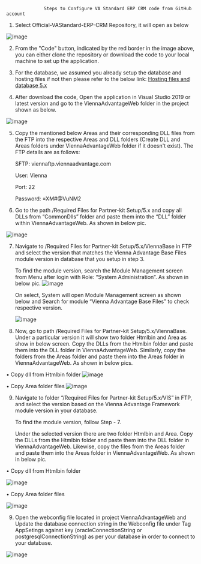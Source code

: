                   Steps to Configure VA Standard ERP CRM code from GitHub account 
 
1.	Select  Official-VAStandard-ERP-CRM Repository, it will open as below 

  ![image](https://github.com/user-attachments/assets/6b02e9b9-17b9-4867-ac21-8bffe35d22e8)


2.	From the "Code" button, indicated by the red border in the image above, you can either clone the repository or download the code to your local machine to set up the application.
   


4.	For the database, we assumed you already setup the database and hosting files if not then please refer to the below link:
  [Hosting files and database 5.x](https://sourceforge.net/projects/erp-crm-advant/files/VIENNA%20Advantage%20HTML5%20Version/VIENNA%20Advantage%20ERP/)


5.	After download the code, Open the application in Visual Studio 2019 or latest version and go to the ViennaAdvantageWeb folder in the project shown as below.
 
  ![image](https://github.com/user-attachments/assets/1d932229-6d2a-4c1c-8ff0-17b018515940)



5.	Copy the mentioned below Areas and their corresponding DLL files from the FTP into the respective Areas and DLL folders (Create DLL and Areas folders under ViennaAdvantageWeb folder if it doesn't exist). The FTP details are as follows:

      SFTP: viennaftp.viennaadvantage.com
  	
      User: Vienna
  	
      Port: 22
  	
      Password: =XM#@VuNM2


7.	Go to the path /Required Files for Partner-kit Setup/5.x and copy all DLLs from “CommonDlls” folder and paste them into the “DLL” folder within ViennaAdvantageWeb. As shown in below pic.

 ![image](https://github.com/user-attachments/assets/afb00e13-422c-49ed-97e5-0380631bab0d)



7.	Navigate to /Required Files for Partner-kit Setup/5.x/ViennaBase in FTP and select the version that matches the Vienna Advantage Base Files module version in database that you setup in step 3.  

    To find the module version, search the Module Management screen from Menu after login with Role: “System Administration”. As shown in below pic.
    ![image](https://github.com/user-attachments/assets/4bdc75e2-a667-43f2-9b20-3d65c370395f)
  	

    On select, System will open Module Management screen as shown below and Search for module “Vienna Advantage Base Files” to check respective version.
  	
    ![image](https://github.com/user-attachments/assets/66781d89-b423-4dcf-a564-d25aaedb07b5)

9.	Now, go to path /Required Files for Partner-kit Setup/5.x/ViennaBase.
    Under a particular version it will show two folder Htmlbin and Area as show in below screen. Copy the DLLs from the Htmlbin folder and paste them into the DLL folder in ViennaAdvantageWeb. Similarly, copy the folders from the Areas folder and paste them into the Areas folder in ViennaAdvantageWeb. As shown in below pics.

•	Copy dll from Htmlbin folder
![image](https://github.com/user-attachments/assets/094b66dd-dfef-4828-bfd1-d03a58635f4e)


•	Copy Area folder files
![image](https://github.com/user-attachments/assets/05627381-466b-4908-8660-14bb6d196154)



9.	Navigate to folder “/Required Files for Partner-kit Setup/5.x/VIS” in FTP, and select the version based on the Vienna Advantage Framework module version in your database.
    
    To find the module version, follow Step - 7.

    Under the selected version there are two folder Htmlbin and Area. Copy the DLLs from the Htmlbin folder and paste them into the DLL folder in ViennaAdvantageWeb. Likewise, copy the files from the Areas folder and paste them into the Areas folder in ViennaAdvantageWeb. As shown in below pic.


  •	Copy dll from Htmlbin folder

   ![image](https://github.com/user-attachments/assets/394fc6a6-0911-43c4-bb45-ff5cc80d3a51)



  •	Copy Area folder files

   ![image](https://github.com/user-attachments/assets/e07497c0-f306-401f-8b41-b8a26c5b4a6d)




9.	Open the webconfig file located in project ViennaAdvantageWeb and Update the database connection string in the Webconfig file under Tag AppSetings against key (oracleConnectionString or postgresqlConnectionString) as per your database in order to connect to your database.
    
  ![image](https://github.com/user-attachments/assets/ea661acd-908f-4a71-a5fd-fe49e1f3faa5)


 
